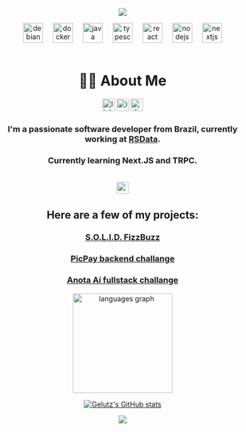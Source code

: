 <div align="center">
<!-- Typing SVG -->
<p align="center">
    <img src="https://readme-typing-svg.herokuapp.com?font=Fira+Code&size=15&duration=2000&pause=2500&color=9E8BF9&vCenter=true&center=true&multiline=true&random=false&width=435&lines=I+identify+as+a+curious+developer;Anything+is+interesting+when+you+love+to+code">
</p>
<div align="center">
  <img src="https://cdn.simpleicons.org/debian/A81D33" height="40" alt="debian logo"  />
  <img width="12" />
  <img src="https://skillicons.dev/icons?i=docker" height="40" alt="docker logo"  />
  <img width="12" />
  <img src="https://skillicons.dev/icons?i=java" height="40" alt="java logo"  />
  <img width="12" />
  <img src="https://skillicons.dev/icons?i=ts" height="40" alt="typescript logo"  />
  <img width="12" />
  <img src="https://skillicons.dev/icons?i=react" height="40" alt="react logo"  />
  <img width="12" />
  <img src="https://skillicons.dev/icons?i=nodejs" height="40" alt="nodejs logo"  />
  <img width="12" />
  <img src="https://skillicons.dev/icons?i=nextjs" height="40" alt="nextjs logo"  />  
</div>

<br>

# 👩‍💻 About Me

<div align="center">
    <a style="text-decoration: none" href="https://www.linkedin.com/in/gabriel-e-lutz/" target="_blank">
        <img src="https://img.shields.io/static/v1?message=LinkedIn&logo=linkedin&label=&color=0077B5&logoColor=white&labelColor=&style=flat" height="25" alt="linkedin logo"  />
    </a>
    <a style="text-decoration: none" href="https://instagram.com/_gelutz_" target="_blank">
        <img src="https://img.shields.io/static/v1?message=Instagram&logo=instagram&label=&color=E4405F&logoColor=white&labelColor=&style=flat" height="25" alt="instagram logo"  />
    </a>
    <a style="text-decoration: none" href="https://discord.com/users/250725458650464256" target="_blank">
        <img src="https://img.shields.io/static/v1?message=Discord&logo=discord&label=&color=7289DA&logoColor=white&labelColor=&style=flat" height="25" alt="discord logo"  />
    </a>
</div>

###

### I'm a passionate software developer from Brazil, currently working at [RSData](https://rsdata.com.br/).

### Currently learning Next.JS and TRPC.

<br>

<img style="height: 24px" src="https://camo.githubusercontent.com/94b33bd991f6c3135af747bdf27361be43e797c0fce678b62ed5aef57e9d8bd7/68747470733a2f2f6d65646961322e67697068792e636f6d2f6d656469612f51737347456d706b79454f684243623765312f67697068792e6769663f6369643d656366303565343761306e336769316266716e74716d6f62386739616964316f796a327772336473336d67373030626c267269643d67697068792e676966">

## Here are a few of my projects:

### [S.O.L.I.D. FizzBuzz](https://github.com/gelutz/solid-fizzbuzz)

### [PicPay backend challange](https://github.com/gelutz/desafio-picpay)

### [Anota Aí fullstack challange](https://github.com/gelutz/desafio-anotaai)

<p align="center">
<img src="https://github-readme-stats.vercel.app/api/top-langs?username=gelutz&locale=en&hide_title=false&layout=compact&card_width=320&langs_count=5&theme=dracula&hide_border=false&order=2" height="200" alt="languages graph"  />
</p>

[![Gelutz's GitHub stats](https://github-readme-stats.vercel.app/api?username=gelutz)](https://github.com/anuraghazra/github-readme-stats)

<!-- Link que conta as views no perfil  -->
![](https://hit.yhype.me/github/profile?user_id=44882683)



</div>
